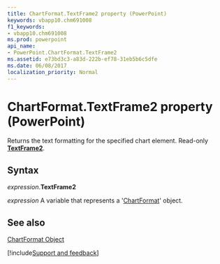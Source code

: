 ```yaml
---
title: ChartFormat.TextFrame2 property (PowerPoint)
keywords: vbapp10.chm691008
f1_keywords:
- vbapp10.chm691008
ms.prod: powerpoint
api_name:
- PowerPoint.ChartFormat.TextFrame2
ms.assetid: e73bd3c3-a83d-222b-ef78-31eb5b6c5dfe
ms.date: 06/08/2017
localization_priority: Normal
---
```



# ChartFormat.TextFrame2 property (PowerPoint)

Returns the text formatting for the specified chart element. Read-only  **[TextFrame2](PowerPoint.TextFrame2.md)**.


## Syntax

_expression_.**TextFrame2**

_expression_ A variable that represents a '[ChartFormat](PowerPoint.ChartFormat.md)' object.


## See also


[ChartFormat Object](PowerPoint.ChartFormat.md)

[!include[Support and feedback](~/includes/feedback-boilerplate.md)]